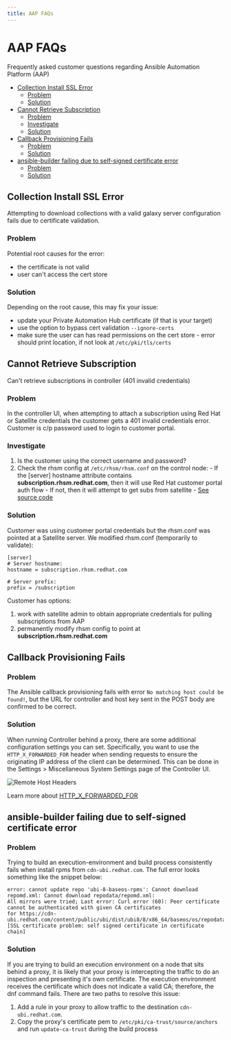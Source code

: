 ```yaml
---
title: AAP FAQs
---
```

# AAP FAQs <!-- omit in toc -->

Frequently asked customer questions regarding Ansible Automation Platform (AAP)

- [Collection Install SSL Error](#collection-install-ssl-error)
	- [Problem](#problem)
	- [Solution](#solution)
- [Cannot Retrieve Subscription](#cannot-retrieve-subscription)
	- [Problem](#problem-1)
	- [Investigate](#investigate)
	- [Solution](#solution-1)
- [Callback Provisioning Fails](#callback-provisioning-fails)
	- [Problem](#problem-2)
	- [Solution](#solution-2)
- [ansible-builder failing due to self-signed certificate error](#ansible-builder-failing-due-to-self-signed-certificate-error)
	- [Problem](#problem-3)
	- [Solution](#solution-3)


## Collection Install SSL Error

Attempting to download collections with a valid galaxy server configuration fails due to certificate validation.

### Problem

Potential root causes for the error:

- the certificate is not valid
- user can't access the cert store

### Solution

Depending on the root cause, this may fix your issue:

- update your Private Automation Hub certificate (if that is your target)
- use the option to bypass cert validation `--ignore-certs`
- make sure the user can has read permissions on the cert store
		- error should print location, if not look at `/etc/pki/tls/certs`

## Cannot Retrieve Subscription

Can't retrieve subscriptions in controller (401 invalid credentials)

### Problem

In the controller UI, when attempting to attach a subscription using Red Hat or Satellite credentials the customer gets a 401 invalid credentials error. Customer is c/p password used to login to customer portal.

### Investigate

1.  Is the customer using the correct username and password?
2.  Check the rhsm config at `/etc/rhsm/rhsm.conf` on the control node:
		- If the \[server\] hostname attribute contains **subscription.rhsm.redhat.com**, then it will use Red Hat customer portal auth flow
		- If not, then it will attempt to get subs from satellite
		- [See source code](https://github.com/ansible/awx/blob/ac6a82eee41feb041ff3e4d16459d4b1a774175f/awx/main/utils/licensing.py)

### Solution

Customer was using customer portal credentials but the rhsm.conf was pointed at a Satellite server. We modified rhsm.conf (temporarily to validate):
```
[server]
# Server hostname:
hostname = subscription.rhsm.redhat.com

# Server prefix:
prefix = /subscription
```

Customer has options:

1. work with satellite admin to obtain appropriate credentials for pulling subscriptions from AAP
1. permanently modify rhsm config to point at **subscription.rhsm.redhat.com**

## Callback Provisioning Fails

### Problem

The Ansible callback provisioning fails with error `No matching host could be found!`, but the URL for controller and host key sent in the POST body are confirmed to be correct.

### Solution

When running Controller behind a proxy, there are some additional configuration settings you can set. Specifically, you want to use the `HTTP_X_FORWARDED_FOR` header when sending requests to ensure the originating IP address of the client can be determined. This can be done in the Settings > Miscellaneous System Settings page of the Controller UI.

![Remote Host Headers](/img/remote_host_headers.png)

Learn more about [HTTP_X_FORWARDED_FOR](https://developer.mozilla.org/en-US/docs/Web/HTTP/Headers/X-Forwarded-For)

## ansible-builder failing due to self-signed certificate error

### Problem

Trying to build an execution-environment and build process consistently fails when install rpms from `cdn-ubi.redhat.com`. The full error looks something like the snippet below:

```
error: cannot update repo 'ubi-8-baseos-rpms': Cannot download repomd.xml: Cannot download repodata/repomd.xml: 
All mirrors were tried; Last error: Curl error (60): Peer certificate cannot be authenticated with given CA certificates 
for https://cdn-ubi.redhat.com/content/public/ubi/dist/ubi8/8/x86_64/baseos/os/repodata/repomd.xml 
[SSL certificate problem: self signed certificate in certificate chain]
```

### Solution

If you are trying to build an execution environment on a node that sits behind a proxy, it is likely that your proxy is intercepting the traffic to do an inspection and presenting it's own certificate. The execution environment receives the certificate which does not indicate a valid CA; therefore, the dnf command fails. There are two paths to resolve this issue:

1. Add a rule in your proxy to allow traffic to the destination `cdn-ubi.redhat.com`.
2. Copy the proxy's certificate pem to `/etc/pki/ca-trust/source/anchors` and run `update-ca-trust` during the build process